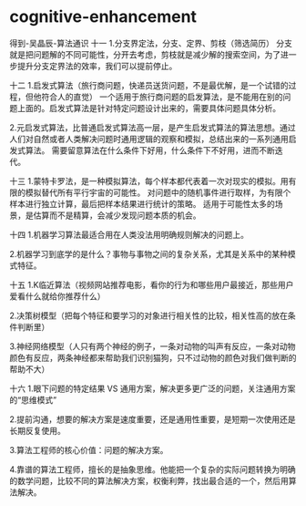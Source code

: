 # cognitive-enhancement
得到-吴晶辰-算法通识
十一
1.分支界定法，分支、定界、剪枝（筛选简历）
分支就是把问题解的不同可能性，分开去考虑，剪枝就是减少解的搜索空间，为了进一步提升分支定界法的效率，我们可以提前停止。

十二
1.启发式算法（旅行商问题，快递员送货问题，不是最优解，是一个试错的过程，但他符合人的直觉）
一个适用于旅行商问题的启发算法，是不能用在别的问题上面的。启发式算法是针对特定问题设计出来的，需要具体问题具体分析。

2.元启发式算法，比普通启发式算法高一层，是产生启发式算法的算法思想。通过人们对自然或者人类解决问题时通用逻辑的观察和模拟，总结出来的一系列通用启发式算法。
需要留意算法在什么条件下好用，什么条件下不好用，进而不断迭代。

十三
1.蒙特卡罗法，是一种模拟算法，每个样本都代表着一次对现实的模拟。用有限的模拟替代所有平行宇宙的可能性。
对问题中的随机事件进行取样，为有限个样本进行独立计算，最后把样本结果进行统计的策略。
适用于可能性太多的场景，是估算而不是精算，会减少发现问题本质的机会。

十四
1.机器学习算法最适合用在人类没法用明确规则解决的问题上。

2.机器学习到底学的是什么？事物与事物之间的复杂关系，尤其是关系中的某种模式特征。
 
十五
1.K临近算法（视频网站推荐电影，看你的行为和哪些用户最接近，那些用户爱看什么就给你推荐什么）

2.决策树模型（把每个特征和要学习的对象进行相关性的比较，相关性高的放在条件判断里）

3.神经网络模型（人只有两个神经的例子，一条对动物的叫声有反应，一条对动物颜色有反应，两条神经都来帮助我们识别猫狗，只不过动物的颜色对我们做判断的帮助不大）

十六
1.眼下问题的特定结果 VS 通用方案，解决更多更广泛的问题，关注通用方案的“思维模式”

2.提前沟通，想要的解决方案是速度重要，还是通用性重要，是短期一次使用还是长期反复使用。

3.算法工程师的核心价值：问题的解决方案。

4.靠谱的算法工程师，擅长的是抽象思维。他能把一个复杂的实际问题转换为明确的数学问题，比较不同的算法解决方案，权衡利弊，找出最合适的一个，然后用算法解决。